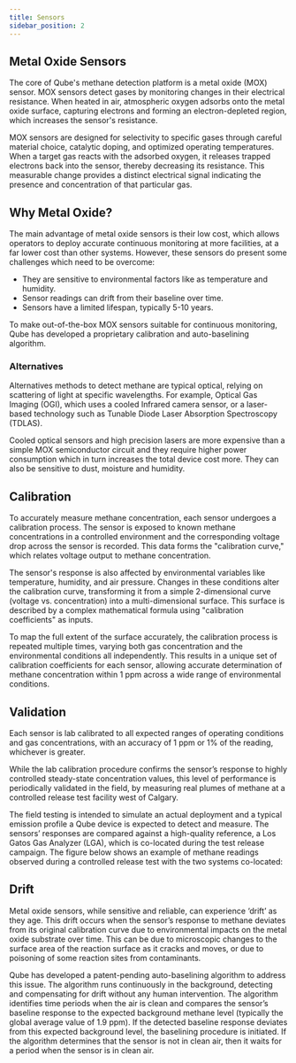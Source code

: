```yaml
---
title: Sensors
sidebar_position: 2
---
```


## Metal Oxide Sensors
The core of Qube's methane detection platform is a metal oxide (MOX) sensor. MOX sensors detect gases by monitoring changes in their electrical resistance. When heated in air, atmospheric oxygen adsorbs onto the metal oxide surface, capturing electrons and forming an electron-depleted region, which increases the sensor's resistance.

MOX sensors are designed for selectivity to specific gases through careful material choice, catalytic doping, and optimized operating temperatures. When a target gas reacts with the adsorbed oxygen, it releases trapped electrons back into the sensor, thereby decreasing its resistance. This measurable change provides a distinct electrical signal indicating the presence and concentration of that particular gas.

## Why Metal Oxide?
The main advantage of metal oxide sensors is their low cost, which allows operators to deploy accurate continuous monitoring at more facilities, at a far lower cost than other systems. However, these sensors do present some challenges which need to be overcome:

- They are sensitive to environmental factors like as temperature and humidity.
- Sensor readings can drift from their baseline over time.
- Sensors have a limited lifespan, typically 5-10 years.

To make out-of-the-box MOX sensors suitable for continuous monitoring, Qube has developed a proprietary calibration and auto-baselining algorithm.

### Alternatives

Alternatives methods to detect methane are typical optical, relying on scattering of light at specific wavelengths​. For example, Optical Gas Imaging (OGI), which uses a cooled Infrared camera sensor, or a laser-based technology such as Tunable Diode Laser Absorption Spectroscopy (TDLAS).

Cooled optical sensors and high precision lasers are more expensive than a simple MOX semiconductor circuit and they require higher power consumption which in turn increases the total device cost more. They can also be sensitive to dust, moisture and humidity.

## Calibration

To accurately measure methane concentration, each sensor undergoes a calibration process. The sensor is exposed to known methane concentrations in a controlled environment and the corresponding voltage drop across the sensor is recorded. This data forms the "calibration curve," which relates voltage output to methane concentration.

The sensor's response is also affected by environmental variables like temperature, humidity, and air pressure. Changes in these conditions alter the calibration curve, transforming it from a simple 2-dimensional curve (voltage vs. concentration) into a multi-dimensional surface. This surface is described by a complex mathematical formula using "calibration coefficients" as inputs.

To map the full extent of the surface accurately, the calibration process is repeated multiple times, varying both gas concentration and the environmental conditions all independently. This results in a unique set of calibration coefficients for each sensor, allowing accurate determination of methane concentration within 1 ppm across a wide range of environmental conditions.

## Validation

Each sensor is lab calibrated to all expected ranges of operating conditions and gas concentrations, with an accuracy of 1 ppm or 1% of the reading, whichever is greater.

While the lab calibration procedure confirms the sensor’s response to highly controlled steady-state concentration values, this level of performance is periodically validated in the field, by measuring real plumes of methane at a controlled release test facility west of Calgary.

The field testing is intended to simulate an actual deployment and a typical emission profile a Qube device is expected to detect and measure. The sensors’ responses are compared against a high-quality reference, a Los Gatos Gas Analyzer (LGA), which is co-located during the test release campaign. The figure below shows an example of methane readings observed during a controlled release test with the two systems co-located:

## Drift 

Metal oxide sensors, while sensitive and reliable, can experience ‘drift’ as they age. This drift occurs when the sensor’s response to methane deviates from its original calibration curve due to environmental impacts on the metal oxide substrate over time. This can be due to microscopic changes to the surface area of the reaction surface as it cracks and moves, or due to poisoning of some reaction sites from contaminants.

Qube has developed a patent-pending auto-baselining algorithm to address this issue. The algorithm runs continuously in the background, detecting and compensating for drift without any human intervention. The algorithm identifies time periods when the air is clean and compares the sensor’s baseline response to the expected background methane level (typically the global average value of 1.9 ppm). If the detected baseline response deviates from this expected background level, the baselining procedure is initiated. If the algorithm determines that the sensor is not in clean air, then it waits for a period when the sensor is in clean air.